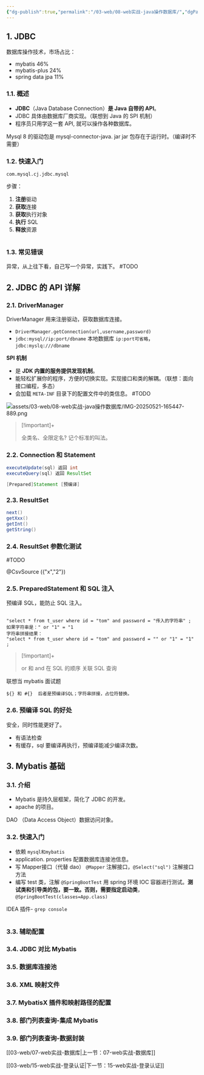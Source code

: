 ```yaml
---
{"dg-publish":true,"permalink":"/03-web/08-web实战-java操作数据库/","dgPassFrontmatter":true}
---
```




## 1. JDBC

数据库操作技术，市场占比：
- mybatis 46%
- mybatis-plus 24%
- spring data jpa 11%


### 1.1. 概述

- **JDBC**（Java Database Connection）**是 Java 自带的 API**。
- JDBC 具体由数据库厂商实现。（联想到 Java 的 SPI 机制）
- 程序员只用学这一套 API, 就可以操作各种数据库。

Mysql 8 的驱动包是 mysql-connector-java. jar jar 包存在于运行时。（编译时不需要）

### 1.2. 快速入门

`com.mysql.cj.jdbc.mysql`

步骤：
1. **注册**驱动
2. **获取**连接
3. **获取**执行对象
4. **执行** SQL
5. **释放**资源

```java

```

### 1.3. 常见错误

异常，从上往下看，自己写一个异常，实践下。 #TODO 

## 2. JDBC 的 API 详解

### 2.1. DriverManager

DriverManager 用来注册驱动，获取数据库连接。
- `DriverManager.getConnection(url,username,password)`
- `jdbc:mysql//ip:port/dbname` 本地数据库 `ip:port可省略`，`jdbc:myslq:///dbname`

**SPI 机制**
- 是 **JDK 内置的服务提供发现机制**。
- 能轻松扩展你的程序，方便的切换实现。实现接口和类的解耦。（联想：面向接口编程，多态）
- 会加载 `META-INF` 目录下的配置文件中的类信息。 #TODO 

![assets/03-web/08-web实战-java操作数据库/IMG-20250521-165447-889.png](/img/user/assets/03-web/08-web%E5%AE%9E%E6%88%98-java%E6%93%8D%E4%BD%9C%E6%95%B0%E6%8D%AE%E5%BA%93/IMG-20250521-165447-889.png)

> [!important]+ 
> 
> 全类名、全限定名? 记个标准的叫法。


### 2.2. Connection 和 Statement

```java
executeUpdate(sql) 返回 int
executeQuery(sql) 返回 ResultSet

[Prepared]Statement [预编译]
```

### 2.3. ResultSet

```java
next()
getXxx()
getInt()
getString()
```

### 2.4. ResultSet 参数化测试

#TODO 

@CsvSource ({"x","2"})

### 2.5. PreparedStatement 和 SQL 注入

预编译 SQL，能防止 SQL 注入。
```

"select * from t_user where id = "tom" and password = "传入的字符串" ;
如果字符串是：" or "1" = "1
字符串拼接结果：
"select * from t_user where id = "tom" and password = "" or "1" = "1" ;

```



> [!important]+ 
> 
> or 和 and 在 SQL 的顺序
> 关联 SQL 查询


联想当 mybatis 面试题

```
${} 和 #{}  后者是预编译SQL；字符串拼接，占位符替换。
```

### 2.6. 预编译 SQL 的好处

安全，同时性能更好了。

- 有语法检查
- 有缓存，sql 要编译再执行，预编译能减少编译次数。

## 3. Mybatis 基础
### 3.1. 介绍

- Mybatis 是持久层框架，简化了 JDBC 的开发。
- apache 的项目。

DAO （Data Access Object）数据访问对象。

### 3.2. 快速入门 

- 依赖 `mysql和mybatis`
- application. properties 配置数据库连接池信息。
- 写 Mapper接口（代替 dao） `@Mapper` 注解接口，`@Select("sql")` 注解接口方法
- 编写 test 类，注解 `@SpringBootTest` 用 spring 环境 IOC 容器进行测试。**测试类和引导类的包，要一致。否则，需要指定启动类**，`@SpringBootTest(classes=App.class)`

IDEA 插件- `grep console`


```java


```

### 3.3. 辅助配置 
### 3.4. JDBC 对比 Mybatis
### 3.5. 数据库连接池
### 3.6. XML 映射文件
### 3.7. MybatisX 插件和映射路径的配置
### 3.8. 部门列表查询-集成 Mybatis
### 3.9. 部门列表查询-数据封装

[[03-web/07-web实战-数据库\|上一节：07-web实战-数据库]]

[[03-web/15-web实战-登录认证\|下一节：15-web实战-登录认证]]
